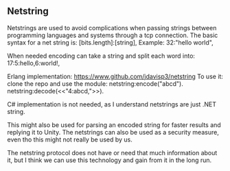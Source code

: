 ## Netstring
Netstrings are used to avoid complications when passing strings between programming languages and systems through a tcp connection. 
The basic syntax for a net string is: 
[bits.length]:[string],
Example: 32:"hello world", 

When needed encoding can take a string and split each word into: 17:5:hello,6:world!,

Erlang implementation:
https://www.github.com/jdavisp3/netstring
To use it:
clone the repo and use the module:
netstring:encode("abcd").
netstring:decode(<<"4:abcd,">>).

C# implementation is not needed, as I understand netstrings are just .NET string.

This might also be used for parsing an encoded string for faster results and replying it to Unity. The netstrings can also be used as a security measure, even tho this might not really be used by us.

The netstring protocol does not have or need that much information about it, but I think we can use this technology and gain from it in the long run. 
